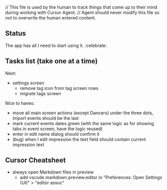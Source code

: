 // This file is used by the human to track things that come up to their mind during working with Cursor Agent.
// Agent should never modify this file so not to overwrite the human entered content.

## Status
The app has all I need to start using it. :celebrate:

## Tasks list (take one at a time)
Next:
- settings screen
  - remove tag icon from tag screen rows
  - migrate tags screen

Nice to haves:
- move all main screen actions (except Dancers) under the three dots, Import events should be the last
- mark current events dates green (with the same logic as for showing tabs in event screen, have the logic reused)
- enter in edit name dialog should confirm it
- (bug) when I edit impression the text field should contain current impression text

## Cursor Cheatsheet
- always open Markdown files in preview
  - add vscode.markdown.preview.editor in "Preferences: Open Settings (UI)" > "editor assoc"